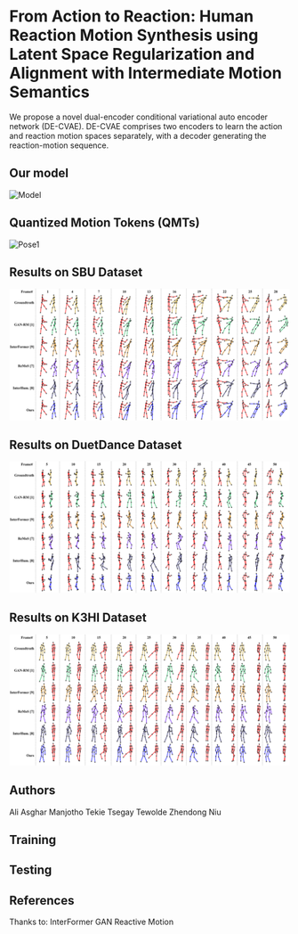 # From Action to Reaction: Human Reaction Motion Synthesis using Latent Space Regularization and Alignment with Intermediate Motion Semantics

We propose a novel dual-encoder conditional variational auto encoder network (DE-CVAE). DE-CVAE comprises two encoders to learn the action and reaction motion spaces separately, with a decoder generating the reaction-motion sequence.

## Our model
![Model](model.png)

## Quantized Motion Tokens (QMTs)
![Pose1](qmts.png)


## Results on SBU Dataset
![Pose1](fig_results_sbu.png)

## Results on DuetDance Dataset
![Pose1](fig_results_duetdance.png)


## Results on K3HI Dataset
![Pose1](fig_results_k3hi.png)

## Authors
Ali Asghar Manjotho
Tekie Tsegay Tewolde
Zhendong Niu


## Training

## Testing

## References
Thanks to:
InterFormer
GAN Reactive Motion

